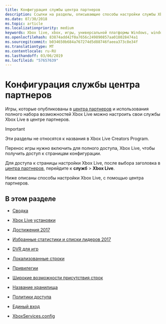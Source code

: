 ```yaml
---
title: Конфигурация службы центра партнеров
description: Ссылки на разделы, описывающие способы настройки службы Xbox Live в центре партнеров.
ms.date: 07/30/2018
ms.topic: article
ms.localizationpriority: medium
keywords: Xbox live, xbox, игры, универсальной платформы Windows, windows 10, xbox, один, udc универсальной developer center
ms.openlocfilehash: 83874add42f0a7656c249890857aa018028474a1
ms.sourcegitcommit: b034650b684a767274d5d88746faeea373c8e34f
ms.translationtype: MT
ms.contentlocale: ru-RU
ms.lasthandoff: 03/06/2019
ms.locfileid: "57657639"
---
```

# <a name="partner-center-service-configuration"></a>Конфигурация службы центра партнеров

Игры, которые опубликованы в [центра партнеров](https://partner.microsoft.com/dashboard) и использования полного набора возможностей Xbox Live можно настроить свои службы Xbox Live в центре партнеров.

> [!IMPORTANT]
> Эти разделы не относятся к названия в Xbox Live Creators Program.

Перенос игры нужно включить для полного доступа, Xbox Live, чтобы получить доступ к страницам конфигурации.

Для доступа к страницы настройки Xbox Live, после выбора заголовка в [центра партнеров](https://partner.microsoft.com/dashboard), перейдите к **служб** > **Xbox Live**.


Ниже описаны способы настройки Xbox Live, с помощью центра партнеров.

## <a name="in-this-section"></a>В этом разделе

* [Сводка](dev-center/summary.md)

* [Xbox Live установки](dev-center/xbox-live-setup.md)

* [Достижения 2017](dev-center/achievements-in-udc.md)

* [Избранные статистики и списки лидеров 2017](dev-center/featured-stats-and-leaderboards.md)

* [DVR для игр](dev-center/game-dvr.md)

* [Локализованные строки](dev-center/localized-strings.md)

* [Привилегии](dev-center/privileges.md)

* [Широкие возможности присутствия строк](dev-center/rich-presence-configuration.md)

* [Название хранилища](dev-center/title-storage.md)

* [Политики доступа](dev-center/access-policies-udc.md)

* [Единый вход](dev-center/single-sign-on.md)

* [XboxServices.config](../xboxservices-config.md)